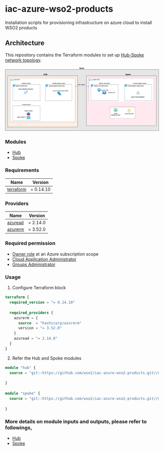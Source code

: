 # iac-azure-wso2-products
Installation scripts for provisioning infrastructure on azure cloud to install WSO2 products

## Architecture
This repository contains the Terraform modules to set up [Hub-Spoke network topology](https://learn.microsoft.com/en-us/azure/architecture/networking/architecture/hub-spoke?tabs=cli).

![](images/architecture.png)

### Modules

* [Hub](./modules/Hub)
* [Spoke](./modules/Spoke)

### Requirements

| Name | Version |
|------|---------|
| <a name="requirement_terraform"></a> [terraform](#requirement\_terraform) | = 0.14.10 |

### Providers

| Name | Version  |
|------|----------|
| <a name="requirement_azuread"></a> [azuread](#requirement\_azuread) | = 2.14.0 |
| <a name="requirement_azurerm"></a> [azurerm](#requirement\_azurerm) | = 3.52.0 |

### Required permission

* [Owner role](https://learn.microsoft.com/en-us/azure/role-based-access-control/built-in-roles/general#owner) at an Azure subscription scope
* [Cloud Application Administrator](https://learn.microsoft.com/en-us/entra/identity/role-based-access-control/permissions-reference#cloud-application-administrator)
* [Groups Administrator](https://learn.microsoft.com/en-us/entra/identity/role-based-access-control/permissions-reference#groups-administrator)

### Usage

1. Configure Terraform block 

```terraform
terraform {
  required_version = "= 0.14.10"

  required_providers {
    azurerm = {
      source  = "hashicorp/azurerm"
      version = "= 3.52.0"
    }
    azuread = "= 2.14.0"
  }
}
```

2. Refer the Hub and Spoke modules
```terraform
module "hub" {
  source = "git::https://github.com/wso2/iac-azure-wso2-products.git//modules/Hub?ref=main"
  
}

module "spoke" {
  source = "git::https://github.com/wso2/iac-azure-wso2-products.git//modules/Spoke?ref=main"

}
```

### More details on module inputs and outputs, please refer to followings,

* [Hub](./modules/Hub/README.md)
* [Spoke](./modules/Spoke/README.md)
